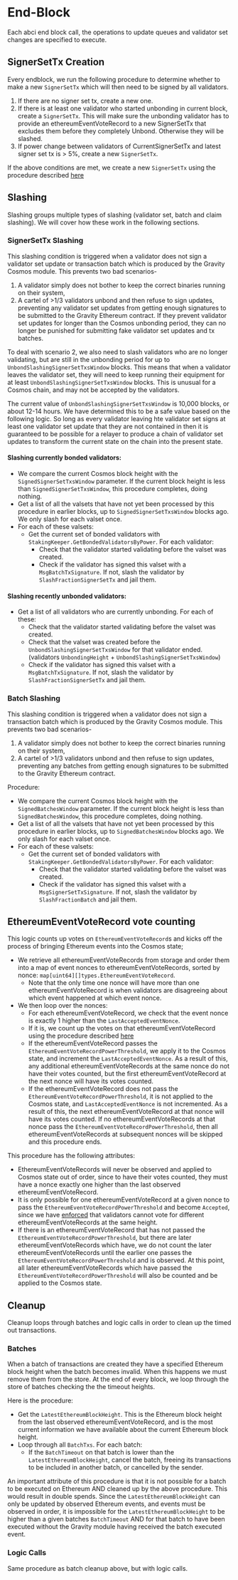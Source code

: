 <!--
order: 5
-->

# End-Block

Each abci end block call, the operations to update queues and validator set
changes are specified to execute.

## SignerSetTx Creation

Every endblock, we run the following procedure to determine whether to make a new `SignerSetTx` which will then need to be signed by all validators.

1. If there are no signer set tx, create a new one.
2. If there is at least one validator who started unbonding in current block, create a `SignerSetTx`. This will make sure the unbonding validator has to provide an ethereumEventVoteRecord to a new SignerSetTx that excludes them before they completely Unbond. Otherwise they will be slashed.
3. If power change between validators of CurrentSignerSetTx and latest signer set tx is > 5%, create a new `SignerSetTx`.

If the above conditions are met, we create a new `SignerSetTx` using the procedure described [here](03_state_transitions.md#valset-creation)

## Slashing

Slashing groups multiple types of slashing (validator set, batch and claim slashing). We will cover how these work in the following sections.

### SignerSetTx Slashing

This slashing condition is triggered when a validator does not sign a validator set update or transaction batch which is produced by the Gravity Cosmos module. This prevents two bad scenarios-

1. A validator simply does not bother to keep the correct binaries running on their system,
2. A cartel of >1/3 validators unbond and then refuse to sign updates, preventing any validator set updates from getting enough signatures to be submitted to the Gravity Ethereum contract. If they prevent validator set updates for longer than the Cosmos unbonding period, they can no longer be punished for submitting fake validator set updates and tx batches.

To deal with scenario 2, we also need to slash validators who are no longer validating, but are still in the unbonding period for up to `UnbondSlashingSignerSetTxsWindow` blocks. This means that when a validator leaves the validator set, they will need to keep running their equipment for at least `UnbondSlashingSignerSetTxsWindow` blocks. This is unusual for a Cosmos chain, and may not be accepted by the validators.

The current value of `UnbondSlashingSignerSetTxsWindow` is 10,000 blocks, or about 12-14 hours. We have determined this to be a safe value based on the following logic. So long as every validator leaving hte validator set signs at least one validator set update that they are not contained in then it is guaranteed to be possible for a relayer to produce a chain of validator set updates to transform the current state on the chain into the present state.

#### Slashing currently bonded validators:

- We compare the current Cosmos block height with the `SignedSignerSetTxsWindow` parameter. If the current block height is less than `SignedSignerSetTxsWindow`, this procedure completes, doing nothing.
- Get a list of all the valsets that have not yet been processed by this procedure in earlier blocks, up to `SignedSignerSetTxsWindow` blocks ago. We only slash for each valset once.
- For each of these valsets:
  - Get the current set of bonded validators with `StakingKeeper.GetBondedValidatorsByPower`. For each validator:
    - Check that the validator started validating before the valset was created.
    - Check if the validator has signed this valset with a `MsgBatchTxSignature`. If not, slash the validator by `SlashFractionSignerSetTx` and jail them.

#### Slashing recently unbonded validators:

- Get a list of all validators who are currently unbonding. For each of these:
  - Check that the validator started validating before the valset was created.
  - Check that the valset was created before the `UnbondSlashingSignerSetTxsWindow` for that validator ended. (validators `UnbondingHeight` + `UnbondSlashingSignerSetTxsWindow`)
  - Check if the validator has signed this valset with a `MsgBatchTxSignature`. If not, slash the validator by `SlashFractionSignerSetTx` and jail them.

### Batch Slashing

This slashing condition is triggered when a validator does not sign a transaction batch which is produced by the Gravity Cosmos module. This prevents two bad scenarios-

1. A validator simply does not bother to keep the correct binaries running on their system,
2. A cartel of >1/3 validators unbond and then refuse to sign updates, preventing any batches from getting enough signatures to be submitted to the Gravity Ethereum contract.

Procedure:

- We compare the current Cosmos block height with the `SignedBatchesWindow` parameter. If the current block height is less than `SignedBatchesWindow`, this procedure completes, doing nothing.
- Get a list of all the valsets that have not yet been processed by this procedure in earlier blocks, up to `SignedBatchesWindow` blocks ago. We only slash for each valset once.
- For each of these valsets:
  - Get the current set of bonded validators with `StakingKeeper.GetBondedValidatorsByPower`. For each validator:
    - Check that the validator started validating before the valset was created.
    - Check if the validator has signed this valset with a `MsgSignerSetTxSignature`. If not, slash the validator by `SlashFractionBatch` and jail them.

## EthereumEventVoteRecord vote counting

This logic counts up votes on `EthereumEventVoteRecord`s and kicks off the process of bringing Ethereum events into the Cosmos state;

- We retrieve all ethereumEventVoteRecords from storage and order them into a map of event nonces to ethereumEventVoteRecords, sorted by nonce: `map[uint64][]types.EthereumEventVoteRecord`.
  - Note that the only time one nonce will have more than one ethereumEventVoteRecord is when validators are disagreeing about which event happened at which event nonce.
- We then loop over the nonces:
  - For each ethereumEventVoteRecord, we check that the event nonce is exactly 1 higher than the `LastAcceptedEventNonce`.
  - If it is, we count up the votes on that ethereumEventVoteRecord using the procedure described [here](03_state_transitions.md#counting-ethereumEventVoteRecord-votes)
  - If the ethereumEventVoteRecord passes the `EthereumEventVoteRecordPowerThreshold`, we apply it to the Cosmos state, and increment the `LastAcceptedEventNonce`. As a result of this, any additional ethereumEventVoteRecords at the same nonce do not have their votes counted, but the first ethereumEventVoteRecord at the next nonce will have its votes counted.
  - If the ethereumEventVoteRecord does not pass the `EthereumEventVoteRecordPowerThreshold`, it is not applied to the Cosmos state, and `LastAcceptedEventNonce` is not incremented. As a result of this, the next ethereumEventVoteRecord at that nonce will have its votes counted. If no ethereumEventVoteRecords at that nonce pass the `EthereumEventVoteRecordPowerThreshold`, then all ethereumEventVoteRecords at subsequent nonces will be skipped and this procedure ends.

This procedure has the following attributes:

- EthereumEventVoteRecords will never be observed and applied to Cosmos state out of order, since to have their votes counted, they must have a nonce exactly one higher than the last observed ethereumEventVoteRecord.
- It is only possible for one ethereumEventVoteRecord at a given nonce to pass the `EthereumEventVoteRecordPowerThreshold` and become `Accepted`, since we have [enforced](03_state_transitions.md#counting-ethereumEventVoteRecord-votes) that validators cannot vote for different ethereumEventVoteRecords at the same height.
- If there is an ethereumEventVoteRecord that has not passed the `EthereumEventVoteRecordPowerThreshold`, but there are later ethereumEventVoteRecords which have, we do not count the later ethereumEventVoteRecords until the earlier one passes the `EthereumEventVoteRecordPowerThreshold` and is observed. At this point, all later ethereumEventVoteRecords which have passed the `EthereumEventVoteRecordPowerThreshold` will also be counted and be applied to the Cosmos state.

## Cleanup

Cleanup loops through batches and logic calls in order to clean up the timed out transactions.

### Batches

When a batch of transactions are created they have a specified Ethereum block height when the batch becomes invalid. When this happens we must remove them from the store. At the end of every block, we loop through the store of batches checking the the timeout heights.

Here is the procedure:

- Get the `LatestEthereumBlockHeight`. This is the Ethereum block height from the last observed ethereumEventVoteRecord, and is the most current information we have available about the current Ethereum block height.
- Loop through all `BatchTxs`. For each batch:
  - If the `BatchTimeout` on that batch is lower than the `LatestEthereumBlockHeight`, cancel the batch, freeing its transactions to be included in another batch, or cancelled by the sender.

An important attribute of this procedure is that it is not possible for a batch to be executed on Ethereum AND cleaned up by the above procedure. This would result in double spends. Since the `LatestEthereumBlockHeight` can only be updated by observed Ethereum events, and events must be observed in order, it is impossible for the `LatestEthereumBlockHeight` to be higher than a given batches `BatchTimeout` AND for that batch to have been executed without the Gravity module having received the batch executed event.

### Logic Calls

Same procedure as batch cleanup above, but with logic calls.
